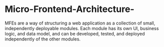# Micro-Frontend-Architecture-
MFEs are a way of structuring a web application as a collection of small, independently deployable modules. Each module has its own UI, business logic, and data model, and can be developed, tested, and deployed independently of the other modules.

